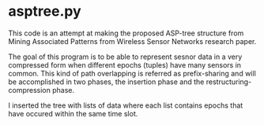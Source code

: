 # asptree.py
This code is an attempt at making the proposed ASP-tree structure from Mining Associated Patterns from Wireless Sensor Networks research paper.

The goal of this program is to be able to represent sesnor data in a very compressed form when different epochs (tuples) have many sensors in common. This kind of path overlapping is referred as prefix-sharing and will be accomplished in two phases, the insertion phase and the restructuring-compression phase.

I inserted the tree with lists of data where each list contains epochs that have occured within the same time slot. 
